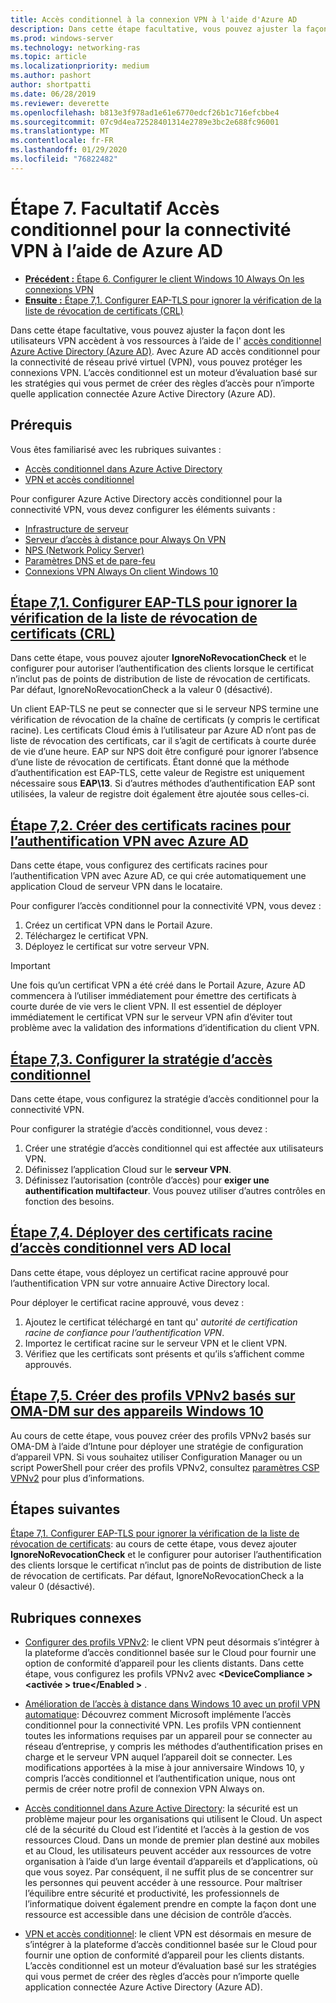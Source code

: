 ```yaml
---
title: Accès conditionnel à la connexion VPN à l'aide d'Azure AD
description: Dans cette étape facultative, vous pouvez ajuster la façon dont les utilisateurs VPN autorisés accèdent à vos ressources à l’aide de l’accès conditionnel Azure Active Directory (Azure AD).
ms.prod: windows-server
ms.technology: networking-ras
ms.topic: article
ms.localizationpriority: medium
ms.author: pashort
author: shortpatti
ms.date: 06/28/2019
ms.reviewer: deverette
ms.openlocfilehash: b813e3f978ad1e61e6770edcf26b1c716efcbbe4
ms.sourcegitcommit: 07c9d4ea72528401314e2789e3bc2e688fc96001
ms.translationtype: MT
ms.contentlocale: fr-FR
ms.lasthandoff: 01/29/2020
ms.locfileid: "76822482"
---
```

# <a name="step-7-optional-conditional-access-for-vpn-connectivity-using-azure-ad"></a>Étape 7. Facultatif Accès conditionnel pour la connectivité VPN à l’aide de Azure AD

- [**Précédent :** Étape 6. Configurer le client Windows 10 Always On les connexions VPN](always-on-vpn/deploy/vpn-deploy-client-vpn-connections.md)
- [**Ensuite :** Étape 7,1. Configurer EAP-TLS pour ignorer la vérification de la liste de révocation de certificats (CRL)](vpn-config-eap-tls-to-ignore-crl-checking.md)

Dans cette étape facultative, vous pouvez ajuster la façon dont les utilisateurs VPN accèdent à vos ressources à l’aide de l' [accès conditionnel Azure Active Directory (Azure AD)](https://docs.microsoft.com/azure/active-directory/active-directory-conditional-access-azure-portal). Avec Azure AD accès conditionnel pour la connectivité de réseau privé virtuel (VPN), vous pouvez protéger les connexions VPN. L’accès conditionnel est un moteur d’évaluation basé sur les stratégies qui vous permet de créer des règles d’accès pour n’importe quelle application connectée Azure Active Directory (Azure AD).

## <a name="prerequisites"></a>Prérequis

Vous êtes familiarisé avec les rubriques suivantes :

- [Accès conditionnel dans Azure Active Directory](https://docs.microsoft.com/azure/active-directory/active-directory-conditional-access-azure-portal)
- [VPN et accès conditionnel](https://docs.microsoft.com/windows/access-protection/vpn/vpn-conditional-access)

Pour configurer Azure Active Directory accès conditionnel pour la connectivité VPN, vous devez configurer les éléments suivants :

- [Infrastructure de serveur](always-on-vpn/deploy/vpn-deploy-server-infrastructure.md)
- [Serveur d’accès à distance pour Always On VPN](always-on-vpn/deploy/vpn-deploy-ras.md)
- [NPS (Network Policy Server)](always-on-vpn/deploy/vpn-deploy-nps.md)
- [Paramètres DNS et de pare-feu](always-on-vpn/deploy/vpn-deploy-dns-firewall.md)
- [Connexions VPN Always On client Windows 10](always-on-vpn/deploy/vpn-deploy-client-vpn-connections.md)

## <a name="step-71-configure-eap-tls-to-ignore-certificate-revocation-list-crl-checkingvpn-config-eap-tls-to-ignore-crl-checkingmd"></a>[Étape 7,1. Configurer EAP-TLS pour ignorer la vérification de la liste de révocation de certificats (CRL)](vpn-config-eap-tls-to-ignore-crl-checking.md)

Dans cette étape, vous pouvez ajouter **IgnoreNoRevocationCheck** et le configurer pour autoriser l’authentification des clients lorsque le certificat n’inclut pas de points de distribution de liste de révocation de certificats. Par défaut, IgnoreNoRevocationCheck a la valeur 0 (désactivé).

Un client EAP-TLS ne peut se connecter que si le serveur NPS termine une vérification de révocation de la chaîne de certificats (y compris le certificat racine). Les certificats Cloud émis à l’utilisateur par Azure AD n’ont pas de liste de révocation des certificats, car il s’agit de certificats à courte durée de vie d’une heure. EAP sur NPS doit être configuré pour ignorer l’absence d’une liste de révocation de certificats. Étant donné que la méthode d’authentification est EAP-TLS, cette valeur de Registre est uniquement nécessaire sous **EAP\13**. Si d’autres méthodes d’authentification EAP sont utilisées, la valeur de registre doit également être ajoutée sous celles-ci.

## <a name="step-72-create-root-certificates-for-vpn-authentication-with-azure-advpn-create-root-cert-for-vpn-auth-azure-admd"></a>[Étape 7,2. Créer des certificats racines pour l’authentification VPN avec Azure AD](vpn-create-root-cert-for-vpn-auth-azure-ad.md)

Dans cette étape, vous configurez des certificats racines pour l’authentification VPN avec Azure AD, ce qui crée automatiquement une application Cloud de serveur VPN dans le locataire.  

Pour configurer l’accès conditionnel pour la connectivité VPN, vous devez :

1. Créez un certificat VPN dans le Portail Azure.
2. Téléchargez le certificat VPN.
3. Déployez le certificat sur votre serveur VPN.

> [!IMPORTANT]
> Une fois qu’un certificat VPN a été créé dans le Portail Azure, Azure AD commencera à l’utiliser immédiatement pour émettre des certificats à courte durée de vie vers le client VPN. Il est essentiel de déployer immédiatement le certificat VPN sur le serveur VPN afin d’éviter tout problème avec la validation des informations d’identification du client VPN.

## <a name="step-73-configure-the-conditional-access-policyvpn-config-conditional-access-policymd"></a>[Étape 7,3. Configurer la stratégie d’accès conditionnel](vpn-config-conditional-access-policy.md)

Dans cette étape, vous configurez la stratégie d’accès conditionnel pour la connectivité VPN.

Pour configurer la stratégie d’accès conditionnel, vous devez :

1. Créer une stratégie d’accès conditionnel qui est affectée aux utilisateurs VPN.
2. Définissez l’application Cloud sur le **serveur VPN**.
3. Définissez l’autorisation (contrôle d’accès) pour **exiger une authentification multifacteur**.  Vous pouvez utiliser d’autres contrôles en fonction des besoins.

## <a name="step-74-deploy-conditional-access-root-certificates-to-on-premises-advpn-deploy-cond-access-root-cert-to-on-premise-admd"></a>[Étape 7,4. Déployer des certificats racine d’accès conditionnel vers AD local](vpn-deploy-cond-access-root-cert-to-on-premise-ad.md)

Dans cette étape, vous déployez un certificat racine approuvé pour l’authentification VPN sur votre annuaire Active Directory local.

Pour déployer le certificat racine approuvé, vous devez :

1. Ajoutez le certificat téléchargé en tant qu' *autorité de certification racine de confiance pour l’authentification VPN*.
2. Importez le certificat racine sur le serveur VPN et le client VPN.
3. Vérifiez que les certificats sont présents et qu’ils s’affichent comme approuvés.

## <a name="step-75-create-oma-dm-based-vpnv2-profiles-to-windows-10-devicesvpn-create-oma-dm-based-vpnv2-profilesmd"></a>[Étape 7,5. Créer des profils VPNv2 basés sur OMA-DM sur des appareils Windows 10](vpn-create-oma-dm-based-vpnv2-profiles.md)

Au cours de cette étape, vous pouvez créer des profils VPNv2 basés sur OMA-DM à l’aide d’Intune pour déployer une stratégie de configuration d’appareil VPN. Si vous souhaitez utiliser Configuration Manager ou un script PowerShell pour créer des profils VPNv2, consultez [paramètres CSP VPNv2](https://docs.microsoft.com/windows/client-management/mdm/vpnv2-csp) pour plus d’informations.

## <a name="next-steps"></a>Étapes suivantes

[Étape 7,1. Configurer EAP-TLS pour ignorer la vérification de la liste de révocation de certificats](vpn-config-eap-tls-to-ignore-crl-checking.md): au cours de cette étape, vous devez ajouter **IgnoreNoRevocationCheck** et le configurer pour autoriser l’authentification des clients lorsque le certificat n’inclut pas de points de distribution de liste de révocation de certificats. Par défaut, IgnoreNoRevocationCheck a la valeur 0 (désactivé).

## <a name="related-topics"></a>Rubriques connexes

- [Configurer des profils VPNv2](https://docs.microsoft.com/windows/access-protection/vpn/vpn-conditional-access): le client VPN peut désormais s’intégrer à la plateforme d’accès conditionnel basée sur le Cloud pour fournir une option de conformité d’appareil pour les clients distants. Dans cette étape, vous configurez les profils VPNv2 avec **\<DeviceCompliance > \<activée > true\</Enabled >** .

- [Amélioration de l’accès à distance dans Windows 10 avec un profil VPN automatique](https://www.microsoft.com/itshowcase/Article/Content/894/Enhancing-remote-access-in-Windows-10-with-an-automatic-VPN-profile): Découvrez comment Microsoft implémente l’accès conditionnel pour la connectivité VPN. Les profils VPN contiennent toutes les informations requises par un appareil pour se connecter au réseau d’entreprise, y compris les méthodes d’authentification prises en charge et le serveur VPN auquel l’appareil doit se connecter. Les modifications apportées à la mise à jour anniversaire Windows 10, y compris l’accès conditionnel et l’authentification unique, nous ont permis de créer notre profil de connexion VPN Always on.

- [Accès conditionnel dans Azure Active Directory](https://docs.microsoft.com/azure/active-directory/active-directory-conditional-access-azure-portal): la sécurité est un problème majeur pour les organisations qui utilisent le Cloud. Un aspect clé de la sécurité du Cloud est l’identité et l’accès à la gestion de vos ressources Cloud. Dans un monde de premier plan destiné aux mobiles et au Cloud, les utilisateurs peuvent accéder aux ressources de votre organisation à l’aide d’un large éventail d’appareils et d’applications, où que vous soyez. Par conséquent, il ne suffit plus de se concentrer sur les personnes qui peuvent accéder à une ressource. Pour maîtriser l’équilibre entre sécurité et productivité, les professionnels de l’informatique doivent également prendre en compte la façon dont une ressource est accessible dans une décision de contrôle d’accès.

- [VPN et accès conditionnel](https://docs.microsoft.com/windows/access-protection/vpn/vpn-conditional-access): le client VPN est désormais en mesure de s’intégrer à la plateforme d’accès conditionnel basée sur le Cloud pour fournir une option de conformité d’appareil pour les clients distants. L’accès conditionnel est un moteur d’évaluation basé sur les stratégies qui vous permet de créer des règles d’accès pour n’importe quelle application connectée Azure Active Directory (Azure AD).

